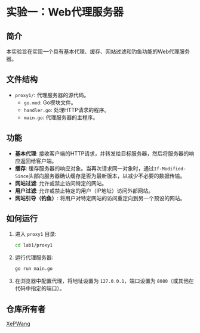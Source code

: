 # 实验一：Web代理服务器

## 简介

本实验旨在实现一个具有基本代理、缓存、网站过滤和钓鱼功能的Web代理服务器。

## 文件结构

- `proxy1/`: 代理服务器的源代码。
  - `go.mod`: Go模块文件。
  - `handler.go`: 处理HTTP请求的程序。
  - `main.go`: 代理服务器的主程序。

## 功能

- **基本代理**: 接收客户端的HTTP请求，并转发给目标服务器，然后将服务器的响应返回给客户端。
- **缓存**: 缓存服务器的响应对象。当再次请求同一对象时，通过`If-Modified-Since`头部向服务器确认缓存是否为最新版本，以减少不必要的数据传输。
- **网站过滤**: 允许或禁止访问特定的网站。
- **用户过滤**: 允许或禁止特定的用户（IP地址）访问外部网站。
- **网站引导（钓鱼）**: 将用户对特定网站的访问重定向到另一个预设的网站。

## 如何运行

1. 进入 `proxy1` 目录:
   ```bash
   cd lab1/proxy1
   ```
2. 运行代理服务器:
   ```bash
   go run main.go
   ```
3. 在浏览器中配置代理，将地址设置为 `127.0.0.1`，端口设置为 `8080`（或其他在代码中指定的端口）。

## 仓库所有者

[XePWang](https://github.com/XePWang)
